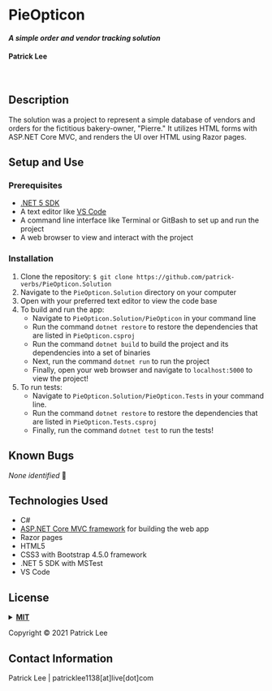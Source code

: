 # PieOpticon

#### _A simple order and vendor tracking solution_

#### Patrick Lee
<br>

## Description

The solution was a project to represent a simple database of vendors and orders for the fictitious bakery-owner, "Pierre." It utilizes HTML forms with ASP.NET Core MVC, and renders the UI over HTML using Razor pages.

## Setup and Use

### Prerequisites

- [.NET 5 SDK](https://dotnet.microsoft.com/download/dotnet/5.0)
- A text editor like [VS Code](https://code.visualstudio.com/)
- A command line interface like Terminal or GitBash to set up and run the project
- A web browser to view and interact with the project

### Installation

1. Clone the repository: `$ git clone https://github.com/patrick-verbs/PieOpticon.Solution`
2. Navigate to the `PieOpticon.Solution` directory on your computer
3. Open with your preferred text editor to view the code base
4. To build and run the app:
   - Navigate to `PieOpticon.Solution/PieOpticon` in your command line
   - Run the command `dotnet restore` to restore the dependencies that are listed in `PieOpticon.csproj`
   - Run the command `dotnet build` to build the project and its dependencies into a set of binaries
   - Next, run the command `dotnet run` to run the project
   - Finally, open your web browser and navigate to `localhost:5000` to view the project!
5. To run tests:
   - Navigate to `PieOpticon.Solution/PieOpticon.Tests` in your command line.
   - Run the command `dotnet restore` to restore the dependencies that are listed in `PieOpticon.Tests.csproj`
   - Finally, run the command `dotnet test` to run the tests!

## Known Bugs

_None identified_ :bug:

## Technologies Used

- C#
- [ASP.NET Core MVC framework](https://docs.microsoft.com/en-us/aspnet/core/mvc/overview?view=aspnetcore-5.0) for building the web app
- Razor pages
- HTML5
- CSS3 with Bootstrap 4.5.0 framework
- .NET 5 SDK with MSTest
- VS Code

## <a name="License"></a>License
<details>
<summary><a href="https://opensource.org/licenses/MIT"><strong>MIT</strong></a></summary>
<pre>
MIT License
Copyright (c) 2021 Patrick Lee


Permission is hereby granted, free of charge, to any person obtaining a copy
of this software and associated documentation files (the "Software"), to deal
in the Software without restriction, including without limitation the rights
to use, copy, modify, merge, publish, distribute, sublicense, and/or sell
copies of the Software, and to permit persons to whom the Software is
furnished to do so, subject to the following conditions:


The above copyright notice and this permission notice shall be included in all
copies or substantial portions of the Software.


THE SOFTWARE IS PROVIDED "AS IS", WITHOUT WARRANTY OF ANY KIND, EXPRESS OR
IMPLIED, INCLUDING BUT NOT LIMITED TO THE WARRANTIES OF MERCHANTABILITY,
FITNESS FOR A PARTICULAR PURPOSE AND NONINFRINGEMENT. IN NO EVENT SHALL THE
AUTHORS OR COPYRIGHT HOLDERS BE LIABLE FOR ANY CLAIM, DAMAGES OR OTHER
LIABILITY, WHETHER IN AN ACTION OF CONTRACT, TORT OR OTHERWISE, ARISING FROM,
OUT OF OR IN CONNECTION WITH THE SOFTWARE OR THE USE OR OTHER DEALINGS IN THE
SOFTWARE.
</pre>
</details>

Copyright © 2021 Patrick Lee
<br>

## Contact Information

Patrick Lee | patricklee1138[at]live[dot]com
